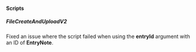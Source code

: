 
#### Scripts

##### FileCreateAndUploadV2

Fixed an issue where the script failed when using the **entryId** argument with an ID of **EntryNote**.
